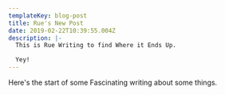 ```yaml
---
templateKey: blog-post
title: Rue's New Post
date: 2019-02-22T10:39:55.004Z
description: |-
  This is Rue Writing to find Where it Ends Up.

  Yey!
---
```

Here's the start of some Fascinating writing about some things.
